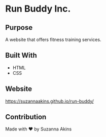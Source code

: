 # Run Buddy Inc.

## Purpose
A website that offers fitness training services.

## Built With
* HTML
* CSS

## Website
https://suzannaakins.github.io/run-buddy/

## Contribution
Made with ❤️ by Suzanna Akins

